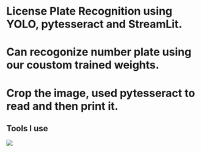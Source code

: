 # License Plate Recognition using YOLO, pytesseract and StreamLit.
# Can recogonize number plate using our coustom trained weights.
# Crop the image, used pytesseract to read and then print it.


## Tools I use
<img src="https://streamlit.io/images/brand/streamlit-logo-secondary-colormark-lighttext.png">

